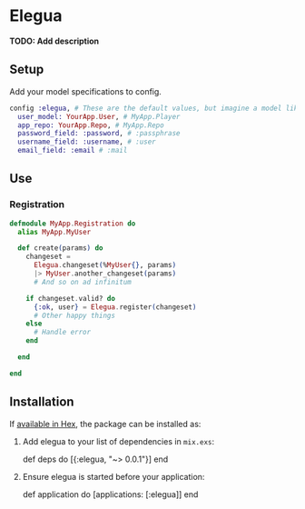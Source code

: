 # Elegua

**TODO: Add description**
## Setup
Add your model specifications to config. 
```elixir
config :elegua, # These are the default values, but imagine a model like:
  user_model: YourApp.User, # MyApp.Player
  app_repo: YourApp.Repo, # MyApp.Repo
  password_field: :password, # :passphrase
  username_field: :username, # :user
  email_field: :email # :mail
```

## Use
### Registration
```elixir
defmodule MyApp.Registration do
  alias MyApp.MyUser

  def create(params) do
    changeset =
      Elegua.changeset(%MyUser{}, params)
      |> MyUser.another_changeset(params)
      # And so on ad infinitum

    if changeset.valid? do
      {:ok, user} = Elegua.register(changeset)
      # Other happy things
    else
      # Handle error
    end

  end

end
```

## Installation

If [available in Hex](https://hex.pm/docs/publish), the package can be installed as:

  1. Add elegua to your list of dependencies in `mix.exs`:

        def deps do
          [{:elegua, "~> 0.0.1"}]
        end

  2. Ensure elegua is started before your application:

        def application do
          [applications: [:elegua]]
        end

